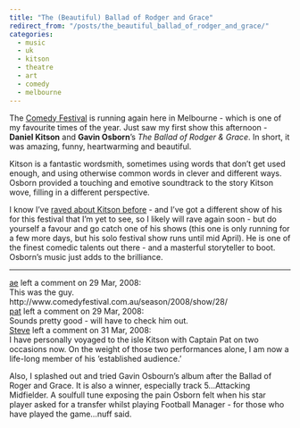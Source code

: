 ```yaml
---
title: "The (Beautiful) Ballad of Rodger and Grace"
redirect_from: "/posts/the_beautiful_ballad_of_rodger_and_grace/"
categories:
  - music
  - uk
  - kitson
  - theatre
  - art
  - comedy
  - melbourne
---
```

The [Comedy Festival](http://www.comedyfestival.com.au) is running again
here in Melbourne - which is one of my favourite times of the year. Just
saw my first show this afternoon - **Daniel Kitson** and **Gavin
Osborn**’s *The Ballad of Rodger & Grace*. In short, it was amazing,
funny, heartwarming and beautiful.

Kitson is a fantastic wordsmith, sometimes using words that don’t get
used enough, and using otherwise common words in clever and different
ways. Osborn provided a touching and emotive soundtrack to the story
Kitson wove, filling in a different perspective.

I know I’ve [raved about Kitson
before](http://freelancing-gods.com/posts/daniel_kitson,_comedy_god) -
and I’ve got a different show of his for this festival that I’m yet to
see, so I likely will rave again soon - but do yourself a favour and go
catch one of his shows (this one is only running for a few more days,
but his solo festival show runs until mid April). He is one of the
finest comedic talents out there - and a masterful storyteller to boot.
Osborn’s music just adds to the brilliance.

------------------------------------------------------------------------

<div class="comments">
<div class="comment-author">
<a href="http://www.aestheticallyloyal.com">ae</a> left a comment on 29
Mar, 2008:</div>

<div class="comment" markdown="1">
This was the guy.  
http://www.comedyfestival.com.au/season/2008/show/28/

</div>
<div class="comment-author">
<a href="http://freelancing-gods.com">pat</a> left a comment on 29 Mar,
2008:</div>

<div class="comment" markdown="1">
Sounds pretty good - will have to check him out.

</div>
<div class="comment-author">
<a href="http://www.thesquigglyline.com/blog">Steve</a> left a comment
on 31 Mar, 2008:</div>

<div class="comment" markdown="1">
I have personally voyaged to the isle Kitson with Captain Pat on two
occasions now. On the weight of those two performances alone, I am now a
life-long member of his ‘established audience.’

Also, I splashed out and tried Gavin Osbourn’s album after the Ballad of
Roger and Grace. It is also a winner, especially track 5…Attacking
Midfielder. A soulfull tune exposing the pain Osborn felt when his star
player asked for a transfer whilst playing Football Manager - for those
who have played the game…nuff said.

</div>
</div>

